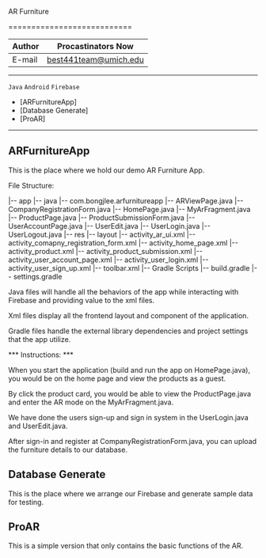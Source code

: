 AR Furniture 

===========================

|Author|Procastinators Now|
|---|---
|E-mail|best441team@umich.edu 
****
`Java` `Android` `Firebase`

* [ARFurnitureApp]
* [Database Generate]
* [ProAR]
****


## ARFurnitureApp

This is the place where we hold our demo AR Furniture App.

File Structure:

|-- app
        |-- java
            |-- com.bongjlee.arfurnitureapp
                |-- ARViewPage.java
                |-- CompanyRegistrationForm.java
                |-- HomePage.java
                |-- MyArFragment.java
                |-- ProductPage.java
                |-- ProductSubmissionForm.java
                |-- UserAccountPage.java
                |-- UserEdit.java
                |-- UserLogin.java
                |-- UserLogout.java
        |-- res
            |-- layout
                |-- activity_ar_ui.xml
                |-- activity_comapny_registration_form.xml
                |-- activity_home_page.xml
                |-- activity_product.xml
                |-- activity_product_submission.xml
                |-- activity_user_account_page.xml
                |-- activity_user_login.xml
                |-- activity_user_sign_up.xml
                |-- toolbar.xml
|-- Gradle Scripts
        |-- build.gradle
        |-- settings.gradle

Java files will handle all the behaviors of the app while interacting with Firebase and providing value
to the xml files.

Xml files display all the frontend layout and component of the application.

Gradle files handle the external library dependencies and project settings that the app utilize.

*** Instructions: ***

When you start the application (build and run the app on HomePage.java),
you would be on the home page and view the products as a guest.

By click the product card, you would be able to view the ProductPage.java and enter the AR mode
on the MyArFragment.java.

We have done the users sign-up and sign in system in the UserLogin.java and UserEdit.java.

After sign-in and register at CompanyRegistrationForm.java, you can upload the furniture details to our database.


## Database Generate

This is the place where we arrange our Firebase and generate sample data for testing.


## ProAR

This is a simple version that only contains the basic functions of the AR.
